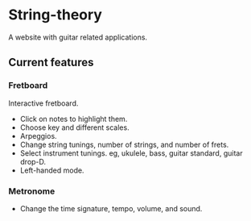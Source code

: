 # String-theory

A website with guitar related applications.

## Current features

### Fretboard
Interactive fretboard.
- Click on notes to highlight them.
- Choose key and different scales.
- Arpeggios.
- Change string tunings, number of strings, and number of frets.
- Select instrument tunings. eg, ukulele, bass, guitar standard, guitar drop-D.
- Left-handed mode.

### Metronome
- Change the time signature, tempo, volume, and sound.


